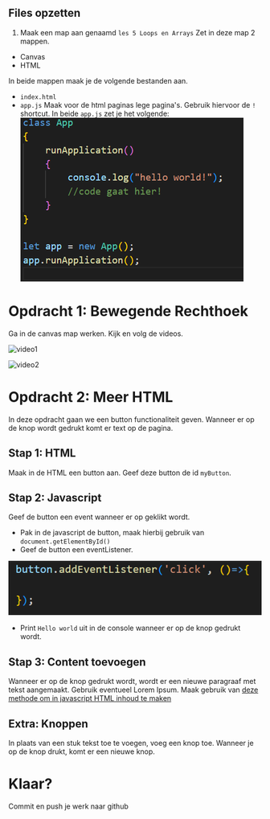 ## Files opzetten
1. Maak een map aan genaamd `les 5 Loops en Arrays` Zet in deze map 2 mappen.
 
 * Canvas
 * HTML

In beide mappen maak je de volgende bestanden aan.
 * `index.html`
 * `app.js`
Maak voor de html paginas lege pagina's. Gebruik hiervoor de `!` shortcut.
In beide `app.js` zet je het volgende:
![appjs.PNG](img/appjs.PNG)

# Opdracht 1: Bewegende Rechthoek
Ga in de canvas map werken.
Kijk en volg de videos.

![video1](https://mediacollegeamsterdam.sharepoint.com/teams/SD-M2PROG/Class%20Materials/Forms/AllItems.aspx?FolderCTID=0x012000DEA35C73A19FCC4CAD1502811CEA81B6&id=%2Fteams%2FSD%2DM2PROG%2FClass%20Materials%2FVideos%20L6%2FM2%20PROG%20Les%206%20video%201%2Emp4&parent=%2Fteams%2FSD%2DM2PROG%2FClass%20Materials%2FVideos%20L6)

![video2](https://mediacollegeamsterdam.sharepoint.com/teams/SD-M2PROG/Class%20Materials/Forms/AllItems.aspx?FolderCTID=0x012000DEA35C73A19FCC4CAD1502811CEA81B6&id=%2Fteams%2FSD%2DM2PROG%2FClass%20Materials%2FVideos%20L6%2FM2%20PROG%20Les%206%20video%201%2Emp4&parent=%2Fteams%2FSD%2DM2PROG%2FClass%20Materials%2FVideos%20L6)


# Opdracht 2: Meer HTML
In deze opdracht gaan we een button functionaliteit geven. Wanneer er op de knop wordt gedrukt komt er text op de pagina.

## Stap 1: HTML
Maak in de HTML een button aan. Geef deze button de id `myButton`.

## Stap 2: Javascript
Geef de button een event wanneer er op geklikt wordt. 

* Pak in de javascript de button, maak hierbij gebruik van `document.getElementById()`
* Geef de button een eventListener.

![eventListener.PNG](img/l6events/eventListener.PNG)

* Print `Hello world` uit in de console wanneer er op de knop gedrukt wordt.

## Stap 3: Content toevoegen
Wanneer er op de knop gedrukt wordt, wordt er een nieuwe paragraaf met tekst aangemaakt. Gebruik eventueel Lorem Ipsum. Maak gebruik van [deze methode om in javascript HTML inhoud te maken](https://www.w3schools.com/js/js_htmldom_nodes.asp)

## Extra: Knoppen
In plaats van een stuk tekst toe te voegen, voeg een knop toe. Wanneer je op de knop drukt, komt er een nieuwe knop.

# Klaar?
Commit en push je werk naar github
